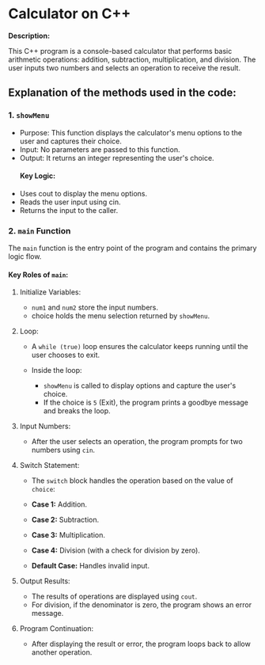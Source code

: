 # Calculator on C++

**Description:**

This C++ program is a console-based calculator that performs basic arithmetic operations: addition, subtraction, multiplication, and division. The user inputs two numbers and selects an operation to receive the result.

## Explanation of the methods used in the code:

### 1. `showMenu`
- Purpose: This function displays the calculator's menu options to the user and captures their choice.
- Input: No parameters are passed to this function.
- Output: It returns an integer representing the user's choice.
  #### **Key Logic:**
- Uses cout to display the menu options.
- Reads the user input using cin.
- Returns the input to the caller.

### 2. `main` Function

The `main` function is the entry point of the program and contains the primary logic flow.

  #### Key Roles of `main`:

 1. Initialize Variables:

    - `num1` and `num2` store the input numbers.
    - choice holds the menu selection returned by `showMenu`.

2. Loop:

    - A `while (true)` loop ensures the calculator keeps running until the user chooses to exit.
    - Inside the loop:
      
        - `showMenu` is called to display options and capture the user's choice.
        - If the choice is `5` (Exit), the program prints a goodbye message and breaks the loop.

3. Input Numbers:

    - After the user selects an operation, the program prompts for two numbers using `cin`.

4. Switch Statement:

    - The `switch` block handles the operation based on the value of `choice`:
    
    - **Case 1:** Addition.
    - **Case 2:** Subtraction.
    - **Case 3:** Multiplication.
    - **Case 4:** Division (with a check for division by zero).
    - **Default Case:** Handles invalid input.

5. Output Results:

    - The results of operations are displayed using `cout`.
    - For division, if the denominator is zero, the program shows an error message.

6. Program Continuation:

    - After displaying the result or error, the program loops back to allow another operation.
